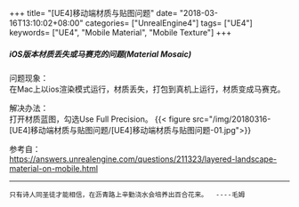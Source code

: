 +++
title= "[UE4]移动端材质与贴图问题"
date= "2018-03-16T13:10:02+08:00"
categories= ["UnrealEngine4"]
tags= ["UE4"]
keywords= ["UE4", "Mobile Material", "Mobile Texture"]
+++

##### iOS版本材质丢失或马赛克的问题(Material Mosaic)
问题现象：  
在Mac上以ios渲染模式运行，材质丢失，打包到真机上运行，材质变成马赛克。

解决办法：  
打开材质蓝图，勾选Use Full Precision。
{{< figure src="/img/20180316-[UE4]移动端材质与贴图问题/[UE4]移动端材质与贴图问题-01.jpg">}}

参考自：  
https://answers.unrealengine.com/questions/211323/layered-landscape-material-on-mobile.html

***
`只有诗人同圣徒才能相信，在沥青路上辛勤浇水会培养出百合花来。  ----毛姆`